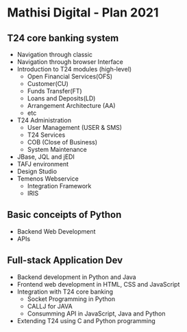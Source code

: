# Mathisi Digital - Plan 2021

## T24 core banking system
* Navigation through classic
* Navigation through browser Interface
* Introduction to T24 modules (high-level)
    * Open Financial Services(OFS)
    * Customer(CU) 
    * Funds Transfer(FT)
    * Loans and Deposits(LD)
    * Arrangement Architecture (AA)
    * etc 
* T24 Administration
    * User Management (USER & SMS)
    * T24 Services 
    * COB (Close of Business)
    * System Maintenance 
* JBase, JQL and jEDI
* TAFJ environment
* Design Studio
* Temenos Webservice
    * Integration Framework
    * IRIS
## Basic conceipts of Python
* Backend Web Development
* APIs

## Full-stack Application Dev
* Backend development in Python and Java
* Frontend web development in HTML, CSS and JavaScript
* Integration with T24 core banking
    * Socket Programming in Python
    * CALLJ for JAVA
    * Consumming API in JavaScript, Java and Python
* Extending T24 using C and Python programming
